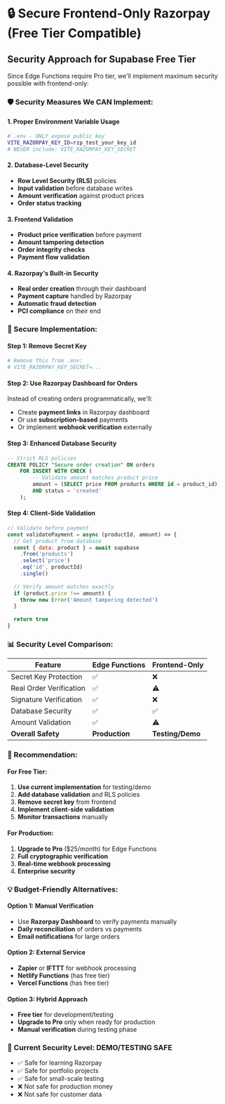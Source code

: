 # 🔒 Secure Frontend-Only Razorpay (Free Tier Compatible)

## Security Approach for Supabase Free Tier

Since Edge Functions require Pro tier, we'll implement maximum security possible with frontend-only:

### 🛡️ Security Measures We CAN Implement:

#### 1. **Proper Environment Variable Usage**
```bash
# .env - ONLY expose public key
VITE_RAZORPAY_KEY_ID=rzp_test_your_key_id
# NEVER include: VITE_RAZORPAY_KEY_SECRET
```

#### 2. **Database-Level Security**
- **Row Level Security (RLS)** policies
- **Input validation** before database writes
- **Amount verification** against product prices
- **Order status tracking**

#### 3. **Frontend Validation**
- **Product price verification** before payment
- **Amount tampering detection**
- **Order integrity checks**
- **Payment flow validation**

#### 4. **Razorpay's Built-in Security**
- **Real order creation** through their dashboard
- **Payment capture** handled by Razorpay
- **Automatic fraud detection**
- **PCI compliance** on their end

### 🚀 Secure Implementation:

#### Step 1: Remove Secret Key
```bash
# Remove this from .env:
# VITE_RAZORPAY_KEY_SECRET=...
```

#### Step 2: Use Razorpay Dashboard for Orders
Instead of creating orders programmatically, we'll:
- Create **payment links** in Razorpay dashboard
- Or use **subscription-based** payments
- Or implement **webhook verification** externally

#### Step 3: Enhanced Database Security
```sql
-- Strict RLS policies
CREATE POLICY "Secure order creation" ON orders
    FOR INSERT WITH CHECK (
        -- Validate amount matches product price
        amount = (SELECT price FROM products WHERE id = product_id)
        AND status = 'created'
    );
```

#### Step 4: Client-Side Validation
```javascript
// Validate before payment
const validatePayment = async (productId, amount) => {
  // Get product from database
  const { data: product } = await supabase
    .from('products')
    .select('price')
    .eq('id', productId)
    .single()
  
  // Verify amount matches exactly
  if (product.price !== amount) {
    throw new Error('Amount tampering detected')
  }
  
  return true
}
```

### 📊 Security Level Comparison:

| Feature | Edge Functions | Frontend-Only |
|---------|---------------|---------------|
| Secret Key Protection | ✅ | ❌ |
| Real Order Verification | ✅ | ⚠️ |
| Signature Verification | ✅ | ❌ |
| Database Security | ✅ | ✅ |
| Amount Validation | ✅ | ⚠️ |
| **Overall Safety** | **Production** | **Testing/Demo** |

### 🎯 Recommendation:

#### For Free Tier:
1. **Use current implementation** for testing/demo
2. **Add database validation** and RLS policies
3. **Remove secret key** from frontend
4. **Implement client-side validation**
5. **Monitor transactions** manually

#### For Production:
1. **Upgrade to Pro** ($25/month) for Edge Functions
2. **Full cryptographic verification**
3. **Real-time webhook processing**
4. **Enterprise security**

### 💡 Budget-Friendly Alternatives:

#### Option 1: Manual Verification
- Use **Razorpay Dashboard** to verify payments manually
- **Daily reconciliation** of orders vs payments
- **Email notifications** for large orders

#### Option 2: External Service
- **Zapier** or **IFTTT** for webhook processing
- **Netlify Functions** (has free tier)
- **Vercel Functions** (has free tier)

#### Option 3: Hybrid Approach
- **Free tier** for development/testing
- **Upgrade to Pro** only when ready for production
- **Manual verification** during testing phase

### 🔐 Current Security Level: **DEMO/TESTING SAFE**
- ✅ Safe for learning Razorpay
- ✅ Safe for portfolio projects
- ✅ Safe for small-scale testing
- ❌ Not safe for production money
- ❌ Not safe for customer data